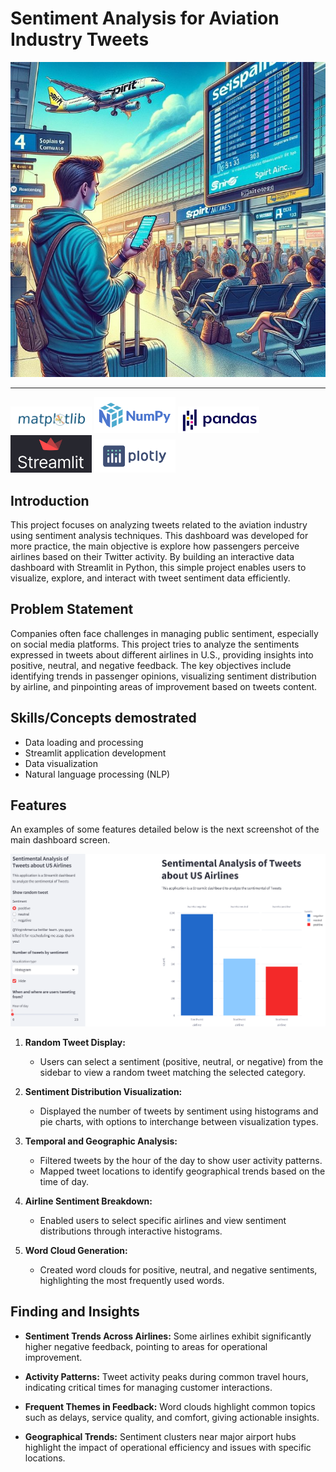 # Sentiment Analysis for Aviation Industry Tweets
![](images/introduction.jpg)

---
<img src="images/matplotlib-logo.png" alt="Matplotlib Logo" width="130"/> <img src="images/numpy-logo.png" alt="Numpy Logo" width="130"/> <img src="images/pandas-logo.jpg" alt="Pandas Logo" width="130"/> <img src="images/streamlit-logo.jpg" alt="Streamlit Logo" width="130"/> <img src="images/plotly-logo.png" alt="Plotly Logo" width="130"/>

## Introduction
This project focuses on analyzing tweets related to the aviation industry using sentiment analysis techniques. This dashboard was developed for more practice, the main objective is explore how passengers perceive airlines based on their Twitter activity. By building an interactive data dashboard with Streamlit in Python, this simple project enables users to visualize, explore, and interact with tweet sentiment data efficiently.


## Problem Statement
Companies often face challenges in managing public sentiment, especially on social media platforms. This project tries to analyze the sentiments expressed in tweets about different airlines in U.S., providing insights into positive, neutral, and negative feedback. The key objectives include identifying trends in passenger opinions, visualizing sentiment distribution by airline, and pinpointing areas of improvement based on tweets content.

## Skills/Concepts demostrated
- Data loading and processing
- Streamlit application development
- Data visualization
- Natural language processing (NLP)

## Features
An examples of some features detailed below is the next screenshot of the main dashboard screen.

<img src="images/dashboard.png" alt="Dashboard" width="750"/>

1. **Random Tweet Display:**
   - Users can select a sentiment (positive, neutral, or negative) from the sidebar to view a random tweet matching the selected category.
     
2. **Sentiment Distribution Visualization:**
   - Displayed the number of tweets by sentiment using histograms and pie charts, with options to interchange between visualization types.
     
3. **Temporal and Geographic Analysis:**
   - Filtered tweets by the hour of the day to show user activity patterns.
   - Mapped tweet locations to identify geographical trends based on the time of day.
     
4. **Airline Sentiment Breakdown:**
   - Enabled users to select specific airlines and view sentiment distributions through interactive histograms.
     
5. **Word Cloud Generation:**
   - Created word clouds for positive, neutral, and negative sentiments, highlighting the most frequently used words.

## Finding and Insights
- **Sentiment Trends Across Airlines:** Some airlines exhibit significantly higher negative feedback, pointing to areas for operational improvement.
  
- **Activity Patterns:** Tweet activity peaks during common travel hours, indicating critical times for managing customer interactions.
  
- **Frequent Themes in Feedback:** Word clouds highlight common topics such as delays, service quality, and comfort, giving actionable insights.
  
- **Geographical Trends:** Sentiment clusters near major airport hubs highlight the impact of operational efficiency and issues with specific locations.







